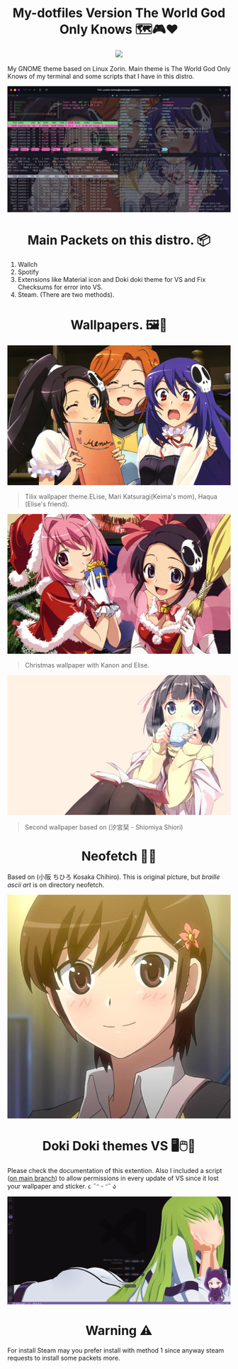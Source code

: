 <h1 align = "center"> My-dotfiles Version The World God Only Knows 🗺️🎮❤️</h1>

<p align = "center">
  <img src="https://user-images.githubusercontent.com/73410627/235262503-85b65512-6096-4c8b-a1f7-5b8f336d22c3.png">
</p>

My GNOME theme based on Linux Zorin. Main theme is The World God Only Knows of my terminal and some scripts that I have in this distro.

<p align = "center">
  <img src="preview.png">
</p>

<h1 align ="center"> Main Packets on this distro. 📦</h1>

1. Wallch
2. Spotify
3. Extensions like Material icon and Doki doki theme for VS and Fix Checksums for error into VS.
4. Steam. (There are two methods).

<h1 align="center"> Wallpapers. 🖼️🎨</h1>

<p align = "center">
  <img src="/wallpapers/The_word_God_only_knows_12.jpg">
</p>


> Tilix wallpaper theme.ELise, Mari Katsuragi(Keima's mom), Haqua (Elise's friend).

<p align = "center">
  <img src="/wallpapers/The_word_God_only_knows_13.jpg">
</p>

> Christmas wallpaper with Kanon and Elise.


<p align = "center">
  <img src="/wallpapers/The_word_God_only_knows_21.jpg">
</p>

> Second wallpaper based on (汐宮栞 - Shiomiya Shiori)

<h1 align="center"> Neofetch 🎸🎤</h1>

Based on  (小阪 ちひろ Kosaka Chihiro). This is original picture, but *braille ascii art* is on directory neofetch. 

<p align = "center">
  <img src="chihiro_kosaka_2.jpg">
</p>



<h1 align="center"> Doki Doki themes VS 🖥️🖱️🎨 </h1>


Please check the documentation of this extention. Also  I included a script ([on main branch](https://github.com/JohnKun136NVCP/dotfiles/tree/main)) to allow permissions in every update of VS since it lost your wallpaper and sticker. ૮ ˶ᵔ ᵕ ᵔ˶ ა


<p align = "center">
  <img src="doki-theme.png">
</p>


<h1 align="center"> Warning ⚠️ </h1>

For install Steam may you prefer install with method 1 since anyway steam requests to install some packets more.
